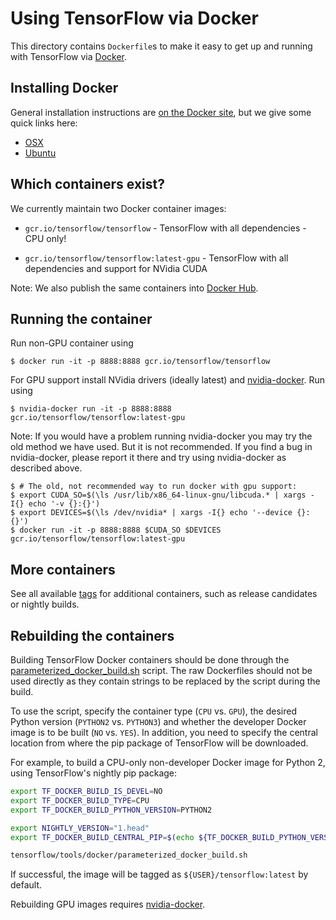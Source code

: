 # Using TensorFlow via Docker

This directory contains `Dockerfile`s to make it easy to get up and running with
TensorFlow via [Docker](http://www.docker.com/).

## Installing Docker

General installation instructions are
[on the Docker site](https://docs.docker.com/installation/), but we give some
quick links here:

* [OSX](https://www.docker.com/products/docker#/mac)
* [Ubuntu](https://docs.docker.com/engine/installation/linux/ubuntulinux/)

## Which containers exist?

We currently maintain two Docker container images:

* `gcr.io/tensorflow/tensorflow` - TensorFlow with all dependencies - CPU only!

* `gcr.io/tensorflow/tensorflow:latest-gpu` - TensorFlow with all dependencies
  and support for NVidia CUDA

Note: We also publish the same containers into
[Docker Hub](https://hub.docker.com/r/tensorflow/tensorflow/tags/).


## Running the container

Run non-GPU container using

    $ docker run -it -p 8888:8888 gcr.io/tensorflow/tensorflow

For GPU support install NVidia drivers (ideally latest) and
[nvidia-docker](https://github.com/NVIDIA/nvidia-docker). Run using

    $ nvidia-docker run -it -p 8888:8888 gcr.io/tensorflow/tensorflow:latest-gpu


Note: If you would have a problem running nvidia-docker you may try the old method
we have used. But it is not recommended. If you find a bug in nvidia-docker, please report
it there and try using nvidia-docker as described above.

    $ # The old, not recommended way to run docker with gpu support: 
    $ export CUDA_SO=$(\ls /usr/lib/x86_64-linux-gnu/libcuda.* | xargs -I{} echo '-v {}:{}')
    $ export DEVICES=$(\ls /dev/nvidia* | xargs -I{} echo '--device {}:{}')
    $ docker run -it -p 8888:8888 $CUDA_SO $DEVICES gcr.io/tensorflow/tensorflow:latest-gpu


## More containers

See all available [tags](https://hub.docker.com/r/tensorflow/tensorflow/tags/)
for additional containers, such as release candidates or nightly builds.


## Rebuilding the containers

Building TensorFlow Docker containers should be done through the
[parameterized_docker_build.sh](https://github.com/tensorflow/tensorflow/blob/master/tensorflow/tools/docker/parameterized_docker_build.sh)
script. The raw Dockerfiles should not be used directly as they contain strings
to be replaced by the script during the build.

To use the script, specify the container type (`CPU` vs. `GPU`), the desired
Python version (`PYTHON2` vs. `PYTHON3`) and whether the developer Docker image
is to be built (`NO` vs. `YES`). In addition, you need to specify the central
location from where the pip package of TensorFlow will be downloaded.

For example, to build a CPU-only non-developer Docker image for Python 2, using
TensorFlow's nightly pip package:

``` bash
export TF_DOCKER_BUILD_IS_DEVEL=NO
export TF_DOCKER_BUILD_TYPE=CPU
export TF_DOCKER_BUILD_PYTHON_VERSION=PYTHON2

export NIGHTLY_VERSION="1.head"
export TF_DOCKER_BUILD_CENTRAL_PIP=$(echo ${TF_DOCKER_BUILD_PYTHON_VERSION} | sed s^PYTHON2^http://ci.tensorflow.org/view/Nightly/job/nightly-matrix-cpu/TF_BUILD_IS_OPT=OPT,TF_BUILD_IS_PIP=PIP,TF_BUILD_PYTHON_VERSION=${TF_DOCKER_BUILD_PYTHON_VERSION},label=cpu-slave/lastSuccessfulBuild/artifact/pip_test/whl/tensorflow-${NIGHTLY_VERSION}-cp27-cp27mu-manylinux1_x86_64.whl^ | sed s^PYTHON3^http://ci.tensorflow.org/view/Nightly/job/nightly-python35-linux-cpu/lastSuccessfulBuild/artifact/pip_test/whl/tensorflow-${NIGHTLY_VERSION}-cp35-cp35m-manylinux1_x86_64.whl^)

tensorflow/tools/docker/parameterized_docker_build.sh
```

If successful, the image will be tagged as `${USER}/tensorflow:latest` by default.

Rebuilding GPU images requires [nvidia-docker](https://github.com/NVIDIA/nvidia-docker).
